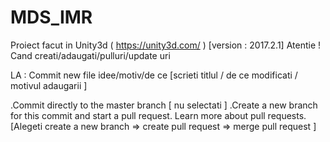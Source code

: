 # MDS_IMR
Proiect facut in Unity3d (  https://unity3d.com/  ) [version : 2017.2.1]
Atentie ! Cand creati/adaugati/pulluri/update uri

LA :
Commit new file
    idee/motiv/de ce [scrieti titlul / de ce modificati / motivul adaugarii ]

  .Commit directly to the master branch   [ nu selectati ]
  .Create a new branch for this commit and start a pull request. Learn more about pull requests. 
[Alegeti create a new branch => create pull request => merge pull request ]
